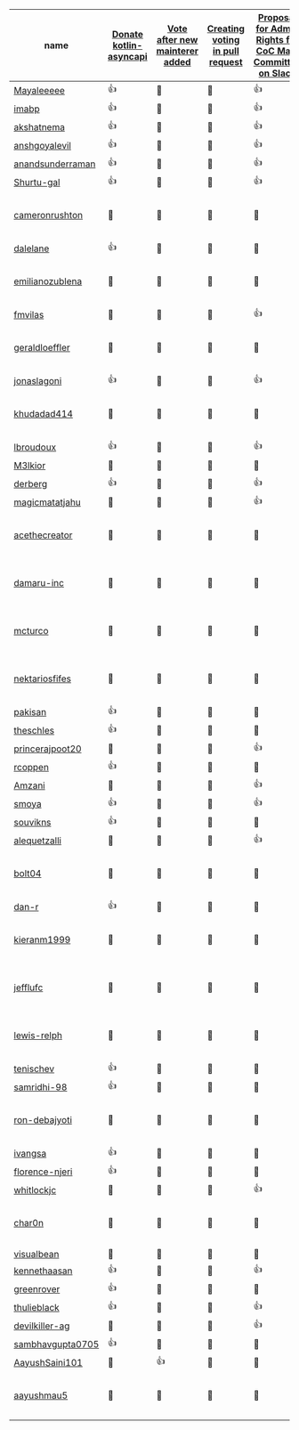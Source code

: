 <!-- This file is generated by a script. Do not manually update it unless there is a visible mistake and point to the script that is responsible for updating the document. -->
| <span style="position: relative; cursor: pointer;" title="GitHub user name">name</span> | [Donate kotlin-asyncapi](https://github.com/asyncapi/undefined/issues/1313) | [Vote after new mainterer added ](https://github.com/asyncapi/undefined/issues/87) | [Creating voting in pull request](https://github.com/asyncapi/undefined/issues/70) | [Proposal for Admin Rights for CoC Main Committee on Slack](https://github.com/asyncapi/undefined/issues/1227) | [chore: add Marketing WORKING_GROUP](https://github.com/asyncapi/undefined/issues/1130) | [docs: add instruction how voting automation works](https://github.com/asyncapi/undefined/issues/1155) | <span style="position: relative; cursor: pointer;" title="Last time the TSC member participated in a vote">lastParticipatedVoteTime</span> | <span style="position: relative; cursor: pointer;" title="isVotedInLast3Months">isVotedInLast3Months</span> | <span style="position: relative; cursor: pointer;" title="Date when last vote was closed. It indicated when the last voting took place and marks the date when this tracking document was updated.">lastVoteClosedTime</span> | <span style="position: relative; cursor: pointer;" title="Number of times TSC member agreed in a vote.">agreeCount</span> | <span style="position: relative; cursor: pointer;" title="Number of times TSC member did not agree in a vote.">disagreeCount</span> | <span style="position: relative; cursor: pointer;" title="Number of times TSC member abstained from voting.">abstainCount</span> | <span style="position: relative; cursor: pointer;" title="Number of times TSC member did not participate in voting.">notParticipatingCount</span> |
| --- | --- | --- | --- | --- | --- | --- | --- | --- | --- | --- | --- | --- | --- |
| [Mayaleeeee](https://github.com/Mayaleeeee) | <span style="position: relative; cursor: pointer;" title="In favor">👍</span> | <span style="position: relative; cursor: pointer;" title="Not participated">🔕</span> | <span style="position: relative; cursor: pointer;" title="Not participated">🔕</span> | <span style="position: relative; cursor: pointer;" title="In favor">👍</span> | <span style="position: relative; cursor: pointer;" title="In favor">👍</span> | <span style="position: relative; cursor: pointer;" title="In favor">👍</span> | 2024-07-17 | true | 2024-07-25 | 8 | 0 | 0 | 7 |
| [imabp](https://github.com/imabp) | <span style="position: relative; cursor: pointer;" title="In favor">👍</span> | <span style="position: relative; cursor: pointer;" title="Not participated">🔕</span> | <span style="position: relative; cursor: pointer;" title="Not participated">🔕</span> | <span style="position: relative; cursor: pointer;" title="In favor">👍</span> | <span style="position: relative; cursor: pointer;" title="Not participated">🔕</span> | <span style="position: relative; cursor: pointer;" title="In favor">👍</span> | 2024-07-23 | true | 2024-07-25 | 7 | 0 | 0 | 8 |
| [akshatnema](https://github.com/akshatnema) | <span style="position: relative; cursor: pointer;" title="In favor">👍</span> | <span style="position: relative; cursor: pointer;" title="Not participated">🔕</span> | <span style="position: relative; cursor: pointer;" title="Not participated">🔕</span> | <span style="position: relative; cursor: pointer;" title="In favor">👍</span> | <span style="position: relative; cursor: pointer;" title="In favor">👍</span> | <span style="position: relative; cursor: pointer;" title="In favor">👍</span> | 2024-07-23 | true | 2024-07-25 | 8 | 0 | 0 | 7 |
| [anshgoyalevil](https://github.com/anshgoyalevil) | <span style="position: relative; cursor: pointer;" title="In favor">👍</span> | <span style="position: relative; cursor: pointer;" title="Not participated">🔕</span> | <span style="position: relative; cursor: pointer;" title="Not participated">🔕</span> | <span style="position: relative; cursor: pointer;" title="In favor">👍</span> | <span style="position: relative; cursor: pointer;" title="In favor">👍</span> | <span style="position: relative; cursor: pointer;" title="Not participated">🔕</span> | 2024-07-23 | true | 2024-07-25 | 7 | 0 | 0 | 8 |
| [anandsunderraman](https://github.com/anandsunderraman) | <span style="position: relative; cursor: pointer;" title="In favor">👍</span> | <span style="position: relative; cursor: pointer;" title="Not participated">🔕</span> | <span style="position: relative; cursor: pointer;" title="Not participated">🔕</span> | <span style="position: relative; cursor: pointer;" title="In favor">👍</span> | <span style="position: relative; cursor: pointer;" title="Not participated">🔕</span> | <span style="position: relative; cursor: pointer;" title="In favor">👍</span> | 2024-07-23 | true | 2024-07-25 | 7 | 0 | 0 | 8 |
| [Shurtu-gal](https://github.com/Shurtu-gal) | <span style="position: relative; cursor: pointer;" title="In favor">👍</span> | <span style="position: relative; cursor: pointer;" title="Not participated">🔕</span> | <span style="position: relative; cursor: pointer;" title="Not participated">🔕</span> | <span style="position: relative; cursor: pointer;" title="In favor">👍</span> | <span style="position: relative; cursor: pointer;" title="In favor">👍</span> | <span style="position: relative; cursor: pointer;" title="In favor">👍</span> | 2024-07-17 | true | 2024-07-25 | 8 | 0 | 0 | 7 |
| [cameronrushton](https://github.com/cameronrushton) | <span style="position: relative; cursor: pointer;" title="Not participated">🔕</span> | <span style="position: relative; cursor: pointer;" title="Not participated">🔕</span> | <span style="position: relative; cursor: pointer;" title="Not participated">🔕</span> | <span style="position: relative; cursor: pointer;" title="Not participated">🔕</span> | <span style="position: relative; cursor: pointer;" title="Not participated">🔕</span> | <span style="position: relative; cursor: pointer;" title="Not participated">🔕</span> | Member has not participated in all previous voting process. | Member has not participated in all previous voting process. | 2024-07-25 | 0 | 0 | 0 | 15 |
| [dalelane](https://github.com/dalelane) | <span style="position: relative; cursor: pointer;" title="In favor">👍</span> | <span style="position: relative; cursor: pointer;" title="Not participated">🔕</span> | <span style="position: relative; cursor: pointer;" title="Not participated">🔕</span> | <span style="position: relative; cursor: pointer;" title="Abstain">👀</span> | <span style="position: relative; cursor: pointer;" title="Not participated">🔕</span> | <span style="position: relative; cursor: pointer;" title="Not participated">🔕</span> | 2024-07-17 | true | 2024-07-25 | 5 | 0 | 1 | 9 |
| [emilianozublena](https://github.com/emilianozublena) | <span style="position: relative; cursor: pointer;" title="Not participated">🔕</span> | <span style="position: relative; cursor: pointer;" title="Not participated">🔕</span> | <span style="position: relative; cursor: pointer;" title="Not participated">🔕</span> | <span style="position: relative; cursor: pointer;" title="Not participated">🔕</span> | <span style="position: relative; cursor: pointer;" title="Not participated">🔕</span> | <span style="position: relative; cursor: pointer;" title="Not participated">🔕</span> | Member has not participated in all previous voting process. | Member has not participated in all previous voting process. | 2024-07-25 | 0 | 0 | 0 | 15 |
| [fmvilas](https://github.com/fmvilas) | <span style="position: relative; cursor: pointer;" title="Not participated">🔕</span> | <span style="position: relative; cursor: pointer;" title="Not participated">🔕</span> | <span style="position: relative; cursor: pointer;" title="Not participated">🔕</span> | <span style="position: relative; cursor: pointer;" title="In favor">👍</span> | <span style="position: relative; cursor: pointer;" title="In favor">👍</span> | <span style="position: relative; cursor: pointer;" title="In favor">👍</span> | 2024-05-28 | true | 2024-07-25 | 3 | 0 | 0 | 12 |
| [geraldloeffler](https://github.com/geraldloeffler) | <span style="position: relative; cursor: pointer;" title="Not participated">🔕</span> | <span style="position: relative; cursor: pointer;" title="Not participated">🔕</span> | <span style="position: relative; cursor: pointer;" title="Not participated">🔕</span> | <span style="position: relative; cursor: pointer;" title="Not participated">🔕</span> | <span style="position: relative; cursor: pointer;" title="Not participated">🔕</span> | <span style="position: relative; cursor: pointer;" title="Not participated">🔕</span> | Member has not participated in all previous voting process. | Member has not participated in all previous voting process. | 2024-07-25 | 0 | 0 | 0 | 15 |
| [jonaslagoni](https://github.com/jonaslagoni) | <span style="position: relative; cursor: pointer;" title="In favor">👍</span> | <span style="position: relative; cursor: pointer;" title="Not participated">🔕</span> | <span style="position: relative; cursor: pointer;" title="Not participated">🔕</span> | <span style="position: relative; cursor: pointer;" title="In favor">👍</span> | <span style="position: relative; cursor: pointer;" title="In favor">👍</span> | <span style="position: relative; cursor: pointer;" title="In favor">👍</span> | 2024-07-16 | true | 2024-07-25 | 8 | 0 | 0 | 7 |
| [khudadad414](https://github.com/khudadad414) | <span style="position: relative; cursor: pointer;" title="Not participated">🔕</span> | <span style="position: relative; cursor: pointer;" title="Not participated">🔕</span> | <span style="position: relative; cursor: pointer;" title="Not participated">🔕</span> | <span style="position: relative; cursor: pointer;" title="Not participated">🔕</span> | <span style="position: relative; cursor: pointer;" title="Not participated">🔕</span> | <span style="position: relative; cursor: pointer;" title="Not participated">🔕</span> | Member has not participated in all previous voting process. | Member has not participated in all previous voting process. | 2024-07-25 | 0 | 0 | 0 | 15 |
| [lbroudoux](https://github.com/lbroudoux) | <span style="position: relative; cursor: pointer;" title="In favor">👍</span> | <span style="position: relative; cursor: pointer;" title="Not participated">🔕</span> | <span style="position: relative; cursor: pointer;" title="Not participated">🔕</span> | <span style="position: relative; cursor: pointer;" title="In favor">👍</span> | <span style="position: relative; cursor: pointer;" title="In favor">👍</span> | <span style="position: relative; cursor: pointer;" title="Not participated">🔕</span> | 2024-07-16 | true | 2024-07-25 | 7 | 0 | 0 | 8 |
| [M3lkior](https://github.com/M3lkior) | <span style="position: relative; cursor: pointer;" title="Not participated">🔕</span> | <span style="position: relative; cursor: pointer;" title="Not participated">🔕</span> | <span style="position: relative; cursor: pointer;" title="Not participated">🔕</span> | <span style="position: relative; cursor: pointer;" title="Not participated">🔕</span> | <span style="position: relative; cursor: pointer;" title="Not participated">🔕</span> | <span style="position: relative; cursor: pointer;" title="Against">👎</span> | 2024-04-12 | true | 2024-07-25 | 0 | 1 | 0 | 14 |
| [derberg](https://github.com/derberg) | <span style="position: relative; cursor: pointer;" title="In favor">👍</span> | <span style="position: relative; cursor: pointer;" title="Not participated">🔕</span> | <span style="position: relative; cursor: pointer;" title="Not participated">🔕</span> | <span style="position: relative; cursor: pointer;" title="In favor">👍</span> | <span style="position: relative; cursor: pointer;" title="In favor">👍</span> | <span style="position: relative; cursor: pointer;" title="In favor">👍</span> | 2024-07-16 | true | 2024-07-25 | 8 | 0 | 0 | 7 |
| [magicmatatjahu](https://github.com/magicmatatjahu) | <span style="position: relative; cursor: pointer;" title="Not participated">🔕</span> | <span style="position: relative; cursor: pointer;" title="Not participated">🔕</span> | <span style="position: relative; cursor: pointer;" title="Not participated">🔕</span> | <span style="position: relative; cursor: pointer;" title="In favor">👍</span> | <span style="position: relative; cursor: pointer;" title="In favor">👍</span> | <span style="position: relative; cursor: pointer;" title="In favor">👍</span> | 2024-06-13 | true | 2024-07-25 | 3 | 0 | 0 | 12 |
| [acethecreator](https://github.com/acethecreator) | <span style="position: relative; cursor: pointer;" title="Not participated">🔕</span> | <span style="position: relative; cursor: pointer;" title="Not participated">🔕</span> | <span style="position: relative; cursor: pointer;" title="Not participated">🔕</span> | <span style="position: relative; cursor: pointer;" title="Not participated">🔕</span> | <span style="position: relative; cursor: pointer;" title="Not participated">🔕</span> | <span style="position: relative; cursor: pointer;" title="Not participated">🔕</span> | Member has not participated in all previous voting process. | Member has not participated in all previous voting process. | 2024-07-25 | 0 | 0 | 0 | 15 |
| [damaru-inc](https://github.com/damaru-inc) | <span style="position: relative; cursor: pointer;" title="Not participated">🔕</span> | <span style="position: relative; cursor: pointer;" title="Not participated">🔕</span> | <span style="position: relative; cursor: pointer;" title="Not participated">🔕</span> | <span style="position: relative; cursor: pointer;" title="Not participated">🔕</span> | <span style="position: relative; cursor: pointer;" title="Not participated">🔕</span> | <span style="position: relative; cursor: pointer;" title="Not participated">🔕</span> | Member has not participated in all previous voting process. | Member has not participated in all previous voting process. | 2024-07-25 | 0 | 0 | 0 | 15 |
| [mcturco](https://github.com/mcturco) | <span style="position: relative; cursor: pointer;" title="Not participated">🔕</span> | <span style="position: relative; cursor: pointer;" title="Not participated">🔕</span> | <span style="position: relative; cursor: pointer;" title="Not participated">🔕</span> | <span style="position: relative; cursor: pointer;" title="Not participated">🔕</span> | <span style="position: relative; cursor: pointer;" title="Not participated">🔕</span> | <span style="position: relative; cursor: pointer;" title="Not participated">🔕</span> | Member has not participated in all previous voting process. | Member has not participated in all previous voting process. | 2024-07-25 | 0 | 0 | 0 | 15 |
| [nektariosfifes](https://github.com/nektariosfifes) | <span style="position: relative; cursor: pointer;" title="Not participated">🔕</span> | <span style="position: relative; cursor: pointer;" title="Not participated">🔕</span> | <span style="position: relative; cursor: pointer;" title="Not participated">🔕</span> | <span style="position: relative; cursor: pointer;" title="Not participated">🔕</span> | <span style="position: relative; cursor: pointer;" title="Not participated">🔕</span> | <span style="position: relative; cursor: pointer;" title="Not participated">🔕</span> | Member has not participated in all previous voting process. | Member has not participated in all previous voting process. | 2024-07-25 | 0 | 0 | 0 | 15 |
| [pakisan](https://github.com/pakisan) | <span style="position: relative; cursor: pointer;" title="In favor">👍</span> | <span style="position: relative; cursor: pointer;" title="Not participated">🔕</span> | <span style="position: relative; cursor: pointer;" title="Not participated">🔕</span> | <span style="position: relative; cursor: pointer;" title="Not participated">🔕</span> | <span style="position: relative; cursor: pointer;" title="Not participated">🔕</span> | <span style="position: relative; cursor: pointer;" title="Not participated">🔕</span> | 2024-07-16 | true | 2024-07-25 | 5 | 0 | 0 | 10 |
| [theschles](https://github.com/theschles) | <span style="position: relative; cursor: pointer;" title="In favor">👍</span> | <span style="position: relative; cursor: pointer;" title="Not participated">🔕</span> | <span style="position: relative; cursor: pointer;" title="Not participated">🔕</span> | <span style="position: relative; cursor: pointer;" title="Not participated">🔕</span> | <span style="position: relative; cursor: pointer;" title="Not participated">🔕</span> | <span style="position: relative; cursor: pointer;" title="In favor">👍</span> | 2024-07-18 | true | 2024-07-25 | 6 | 0 | 0 | 9 |
| [princerajpoot20](https://github.com/princerajpoot20) | <span style="position: relative; cursor: pointer;" title="Not participated">🔕</span> | <span style="position: relative; cursor: pointer;" title="Not participated">🔕</span> | <span style="position: relative; cursor: pointer;" title="Not participated">🔕</span> | <span style="position: relative; cursor: pointer;" title="In favor">👍</span> | <span style="position: relative; cursor: pointer;" title="In favor">👍</span> | <span style="position: relative; cursor: pointer;" title="In favor">👍</span> | 2024-05-28 | true | 2024-07-25 | 3 | 0 | 0 | 12 |
| [rcoppen](https://github.com/rcoppen) | <span style="position: relative; cursor: pointer;" title="In favor">👍</span> | <span style="position: relative; cursor: pointer;" title="Not participated">🔕</span> | <span style="position: relative; cursor: pointer;" title="Not participated">🔕</span> | <span style="position: relative; cursor: pointer;" title="Not participated">🔕</span> | <span style="position: relative; cursor: pointer;" title="Not participated">🔕</span> | <span style="position: relative; cursor: pointer;" title="Not participated">🔕</span> | 2024-07-17 | true | 2024-07-25 | 5 | 0 | 0 | 10 |
| [Amzani](https://github.com/Amzani) | <span style="position: relative; cursor: pointer;" title="Not participated">🔕</span> | <span style="position: relative; cursor: pointer;" title="Not participated">🔕</span> | <span style="position: relative; cursor: pointer;" title="Not participated">🔕</span> | <span style="position: relative; cursor: pointer;" title="In favor">👍</span> | <span style="position: relative; cursor: pointer;" title="In favor">👍</span> | <span style="position: relative; cursor: pointer;" title="Not participated">🔕</span> | 2024-06-13 | true | 2024-07-25 | 2 | 0 | 0 | 13 |
| [smoya](https://github.com/smoya) | <span style="position: relative; cursor: pointer;" title="In favor">👍</span> | <span style="position: relative; cursor: pointer;" title="Not participated">🔕</span> | <span style="position: relative; cursor: pointer;" title="Not participated">🔕</span> | <span style="position: relative; cursor: pointer;" title="In favor">👍</span> | <span style="position: relative; cursor: pointer;" title="In favor">👍</span> | <span style="position: relative; cursor: pointer;" title="Not participated">🔕</span> | 2024-07-23 | true | 2024-07-25 | 7 | 0 | 0 | 8 |
| [souvikns](https://github.com/souvikns) | <span style="position: relative; cursor: pointer;" title="In favor">👍</span> | <span style="position: relative; cursor: pointer;" title="Not participated">🔕</span> | <span style="position: relative; cursor: pointer;" title="Not participated">🔕</span> | <span style="position: relative; cursor: pointer;" title="Not participated">🔕</span> | <span style="position: relative; cursor: pointer;" title="Not participated">🔕</span> | <span style="position: relative; cursor: pointer;" title="Not participated">🔕</span> | 2024-07-17 | true | 2024-07-25 | 5 | 0 | 0 | 10 |
| [alequetzalli](https://github.com/alequetzalli) | <span style="position: relative; cursor: pointer;" title="Not participated">🔕</span> | <span style="position: relative; cursor: pointer;" title="Not participated">🔕</span> | <span style="position: relative; cursor: pointer;" title="Not participated">🔕</span> | <span style="position: relative; cursor: pointer;" title="In favor">👍</span> | <span style="position: relative; cursor: pointer;" title="In favor">👍</span> | <span style="position: relative; cursor: pointer;" title="In favor">👍</span> | 2024-06-04 | true | 2024-07-25 | 3 | 0 | 0 | 12 |
| [bolt04](https://github.com/bolt04) | <span style="position: relative; cursor: pointer;" title="Not participated">🔕</span> | <span style="position: relative; cursor: pointer;" title="Not participated">🔕</span> | <span style="position: relative; cursor: pointer;" title="Not participated">🔕</span> | <span style="position: relative; cursor: pointer;" title="Not participated">🔕</span> | <span style="position: relative; cursor: pointer;" title="Not participated">🔕</span> | <span style="position: relative; cursor: pointer;" title="Not participated">🔕</span> | Member has not participated in all previous voting process. | Member has not participated in all previous voting process. | 2024-07-25 | 0 | 0 | 0 | 15 |
| [dan-r](https://github.com/dan-r) | <span style="position: relative; cursor: pointer;" title="In favor">👍</span> | <span style="position: relative; cursor: pointer;" title="Not participated">🔕</span> | <span style="position: relative; cursor: pointer;" title="Not participated">🔕</span> | <span style="position: relative; cursor: pointer;" title="Not participated">🔕</span> | <span style="position: relative; cursor: pointer;" title="Not participated">🔕</span> | <span style="position: relative; cursor: pointer;" title="Not participated">🔕</span> | 2024-07-22 | true | 2024-07-25 | 5 | 0 | 0 | 10 |
| [kieranm1999](https://github.com/kieranm1999) | <span style="position: relative; cursor: pointer;" title="Not participated">🔕</span> | <span style="position: relative; cursor: pointer;" title="Not participated">🔕</span> | <span style="position: relative; cursor: pointer;" title="Not participated">🔕</span> | <span style="position: relative; cursor: pointer;" title="Not participated">🔕</span> | <span style="position: relative; cursor: pointer;" title="Not participated">🔕</span> | <span style="position: relative; cursor: pointer;" title="Not participated">🔕</span> | Member has not participated in all previous voting process. | Member has not participated in all previous voting process. | 2024-07-25 | 0 | 0 | 0 | 15 |
| [jefflufc](https://github.com/jefflufc) | <span style="position: relative; cursor: pointer;" title="Not participated">🔕</span> | <span style="position: relative; cursor: pointer;" title="Not participated">🔕</span> | <span style="position: relative; cursor: pointer;" title="Not participated">🔕</span> | <span style="position: relative; cursor: pointer;" title="Not participated">🔕</span> | <span style="position: relative; cursor: pointer;" title="Not participated">🔕</span> | <span style="position: relative; cursor: pointer;" title="Not participated">🔕</span> | Member has not participated in all previous voting process. | Member has not participated in all previous voting process. | 2024-07-25 | 0 | 0 | 0 | 15 |
| [lewis-relph](https://github.com/lewis-relph) | <span style="position: relative; cursor: pointer;" title="Not participated">🔕</span> | <span style="position: relative; cursor: pointer;" title="Not participated">🔕</span> | <span style="position: relative; cursor: pointer;" title="Not participated">🔕</span> | <span style="position: relative; cursor: pointer;" title="Not participated">🔕</span> | <span style="position: relative; cursor: pointer;" title="Not participated">🔕</span> | <span style="position: relative; cursor: pointer;" title="Not participated">🔕</span> | Member has not participated in all previous voting process. | Member has not participated in all previous voting process. | 2024-07-25 | 0 | 0 | 0 | 15 |
| [tenischev](https://github.com/tenischev) | <span style="position: relative; cursor: pointer;" title="In favor">👍</span> | <span style="position: relative; cursor: pointer;" title="Not participated">🔕</span> | <span style="position: relative; cursor: pointer;" title="Not participated">🔕</span> | <span style="position: relative; cursor: pointer;" title="Not participated">🔕</span> | <span style="position: relative; cursor: pointer;" title="Not participated">🔕</span> | <span style="position: relative; cursor: pointer;" title="Not participated">🔕</span> | 2024-07-16 | true | 2024-07-25 | 5 | 0 | 0 | 10 |
| [samridhi-98](https://github.com/samridhi-98) | <span style="position: relative; cursor: pointer;" title="In favor">👍</span> | <span style="position: relative; cursor: pointer;" title="Not participated">🔕</span> | <span style="position: relative; cursor: pointer;" title="Not participated">🔕</span> | <span style="position: relative; cursor: pointer;" title="Not participated">🔕</span> | <span style="position: relative; cursor: pointer;" title="Not participated">🔕</span> | <span style="position: relative; cursor: pointer;" title="Not participated">🔕</span> | 2024-07-16 | true | 2024-07-25 | 5 | 0 | 0 | 10 |
| [ron-debajyoti](https://github.com/ron-debajyoti) | <span style="position: relative; cursor: pointer;" title="Not participated">🔕</span> | <span style="position: relative; cursor: pointer;" title="Not participated">🔕</span> | <span style="position: relative; cursor: pointer;" title="Not participated">🔕</span> | <span style="position: relative; cursor: pointer;" title="Not participated">🔕</span> | <span style="position: relative; cursor: pointer;" title="Not participated">🔕</span> | <span style="position: relative; cursor: pointer;" title="Not participated">🔕</span> | Member has not participated in all previous voting process. | Member has not participated in all previous voting process. | 2024-07-25 | 0 | 0 | 0 | 15 |
| [ivangsa](https://github.com/ivangsa) | <span style="position: relative; cursor: pointer;" title="In favor">👍</span> | <span style="position: relative; cursor: pointer;" title="Not participated">🔕</span> | <span style="position: relative; cursor: pointer;" title="Not participated">🔕</span> | <span style="position: relative; cursor: pointer;" title="Not participated">🔕</span> | <span style="position: relative; cursor: pointer;" title="Not participated">🔕</span> | <span style="position: relative; cursor: pointer;" title="In favor">👍</span> | 2024-07-17 | true | 2024-07-25 | 6 | 0 | 0 | 9 |
| [florence-njeri](https://github.com/florence-njeri) | <span style="position: relative; cursor: pointer;" title="In favor">👍</span> | <span style="position: relative; cursor: pointer;" title="Not participated">🔕</span> | <span style="position: relative; cursor: pointer;" title="Not participated">🔕</span> | <span style="position: relative; cursor: pointer;" title="Not participated">🔕</span> | <span style="position: relative; cursor: pointer;" title="Not participated">🔕</span> | <span style="position: relative; cursor: pointer;" title="Not participated">🔕</span> | 2024-07-23 | true | 2024-07-25 | 5 | 0 | 0 | 10 |
| [whitlockjc](https://github.com/whitlockjc) | <span style="position: relative; cursor: pointer;" title="Not participated">🔕</span> | <span style="position: relative; cursor: pointer;" title="Not participated">🔕</span> | <span style="position: relative; cursor: pointer;" title="Not participated">🔕</span> | <span style="position: relative; cursor: pointer;" title="In favor">👍</span> | <span style="position: relative; cursor: pointer;" title="Not participated">🔕</span> | <span style="position: relative; cursor: pointer;" title="Not participated">🔕</span> | 2024-06-13 | true | 2024-07-25 | 1 | 0 | 0 | 14 |
| [char0n](https://github.com/char0n) | <span style="position: relative; cursor: pointer;" title="Not participated">🔕</span> | <span style="position: relative; cursor: pointer;" title="Not participated">🔕</span> | <span style="position: relative; cursor: pointer;" title="Not participated">🔕</span> | <span style="position: relative; cursor: pointer;" title="Not participated">🔕</span> | <span style="position: relative; cursor: pointer;" title="Not participated">🔕</span> | <span style="position: relative; cursor: pointer;" title="Not participated">🔕</span> | Member has not participated in all previous voting process. | Member has not participated in all previous voting process. | 2024-07-25 | 0 | 0 | 0 | 15 |
| [visualbean](https://github.com/visualbean) | <span style="position: relative; cursor: pointer;" title="Abstain">👀</span> | <span style="position: relative; cursor: pointer;" title="Not participated">🔕</span> | <span style="position: relative; cursor: pointer;" title="Not participated">🔕</span> | <span style="position: relative; cursor: pointer;" title="Not participated">🔕</span> | <span style="position: relative; cursor: pointer;" title="Not participated">🔕</span> | <span style="position: relative; cursor: pointer;" title="Not participated">🔕</span> | 2024-07-22 | true | 2024-07-25 | 0 | 0 | 5 | 10 |
| [kennethaasan](https://github.com/kennethaasan) | <span style="position: relative; cursor: pointer;" title="In favor">👍</span> | <span style="position: relative; cursor: pointer;" title="Not participated">🔕</span> | <span style="position: relative; cursor: pointer;" title="Not participated">🔕</span> | <span style="position: relative; cursor: pointer;" title="In favor">👍</span> | <span style="position: relative; cursor: pointer;" title="In favor">👍</span> | <span style="position: relative; cursor: pointer;" title="In favor">👍</span> | 2024-07-23 | true | 2024-07-25 | 8 | 0 | 0 | 7 |
| [greenrover](https://github.com/greenrover) | <span style="position: relative; cursor: pointer;" title="In favor">👍</span> | <span style="position: relative; cursor: pointer;" title="Not participated">🔕</span> | <span style="position: relative; cursor: pointer;" title="Not participated">🔕</span> | <span style="position: relative; cursor: pointer;" title="Not participated">🔕</span> | <span style="position: relative; cursor: pointer;" title="Not participated">🔕</span> | <span style="position: relative; cursor: pointer;" title="Not participated">🔕</span> | 2024-07-24 | true | 2024-07-25 | 5 | 0 | 0 | 10 |
| [thulieblack](https://github.com/thulieblack) | <span style="position: relative; cursor: pointer;" title="In favor">👍</span> | <span style="position: relative; cursor: pointer;" title="Not participated">🔕</span> | <span style="position: relative; cursor: pointer;" title="Not participated">🔕</span> | <span style="position: relative; cursor: pointer;" title="In favor">👍</span> | <span style="position: relative; cursor: pointer;" title="In favor">👍</span> | <span style="position: relative; cursor: pointer;" title="In favor">👍</span> | 2024-07-20 | true | 2024-07-25 | 8 | 0 | 0 | 7 |
| [devilkiller-ag](https://github.com/devilkiller-ag) | <span style="position: relative; cursor: pointer;" title="Not participated">🔕</span> | <span style="position: relative; cursor: pointer;" title="Not participated">🔕</span> | <span style="position: relative; cursor: pointer;" title="Not participated">🔕</span> | <span style="position: relative; cursor: pointer;" title="In favor">👍</span> | <span style="position: relative; cursor: pointer;" title="In favor">👍</span> | <span style="position: relative; cursor: pointer;" title="In favor">👍</span> | 2024-05-28 | true | 2024-07-25 | 3 | 0 | 0 | 12 |
| [sambhavgupta0705](https://github.com/sambhavgupta0705) | <span style="position: relative; cursor: pointer;" title="In favor">👍</span> | <span style="position: relative; cursor: pointer;" title="Not participated">🔕</span> | <span style="position: relative; cursor: pointer;" title="Not participated">🔕</span> | <span style="position: relative; cursor: pointer;" title="Not participated">🔕</span> | <span style="position: relative; cursor: pointer;" title="In favor">👍</span> | <span style="position: relative; cursor: pointer;" title="In favor">👍</span> | 2024-07-24 | true | 2024-07-25 | 7 | 0 | 0 | 8 |
| [AayushSaini101](https://github.com/AayushSaini101) | <span style="position: relative; cursor: pointer;" title="Not participated">🔕</span> | <span style="position: relative; cursor: pointer;" title="In favor">👍</span> | <span style="position: relative; cursor: pointer;" title="Not participated">🔕</span> | <span style="position: relative; cursor: pointer;" title="Not participated">🔕</span> | <span style="position: relative; cursor: pointer;" title="Not participated">🔕</span> | <span style="position: relative; cursor: pointer;" title="Not participated">🔕</span> | 2024-07-25 | true | 2024-07-25 | 5 | 0 | 0 | 7 |
| [aayushmau5](https://github.com/aayushmau5) | <span style="position: relative; cursor: pointer;" title="Not participated">🔕</span> | <span style="position: relative; cursor: pointer;" title="Not participated">🔕</span> | <span style="position: relative; cursor: pointer;" title="Not participated">🔕</span> | <span style="position: relative; cursor: pointer;" title="Not participated">🔕</span> | <span style="position: relative; cursor: pointer;" title="Not participated">🔕</span> | <span style="position: relative; cursor: pointer;" title="Not participated">🔕</span> | Member has not participated in all previous voting process. | Member has not participated in all previous voting process. | 2024-07-25 | 0 | 0 | 0 | 11 |